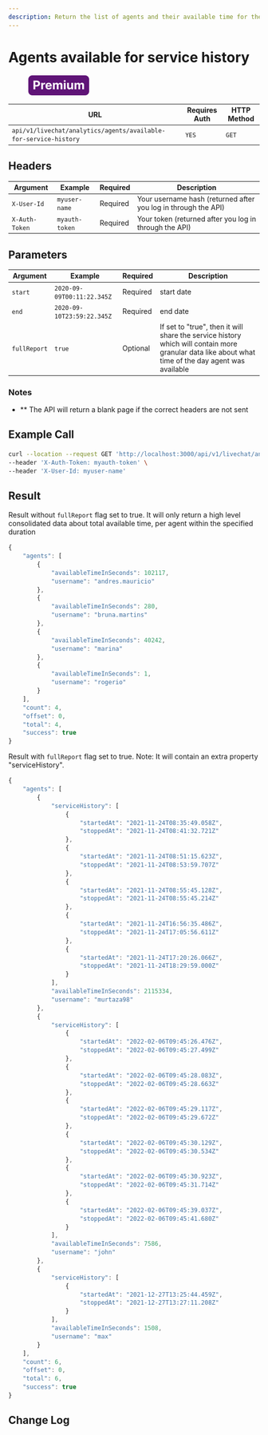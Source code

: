 ```yaml
---
description: Return the list of agents and their available time for the provided time frame
---
```


# Agents available for service history

<figure><img src="../../../../../../../.gitbook/assets/Premium.svg" alt=""><figcaption></figcaption></figure>

| URL                                                              | Requires Auth | HTTP Method |
| ---------------------------------------------------------------- | ------------- | ----------- |
| `api/v1/livechat/analytics/agents/available-for-service-history` | `YES`         | `GET`       |

## Headers

| Argument       | Example        | Required | Description                                                    |
| -------------- | -------------- | -------- | -------------------------------------------------------------- |
| `X-User-Id`    | `myuser-name`  | Required | Your username hash (returned after you log in through the API) |
| `X-Auth-Token` | `myauth-token` | Required | Your token (returned after you log in through the API)         |

## Parameters

| Argument     | Example                    | Required | Description                                                                                                                                        |
| ------------ | -------------------------- | -------- | -------------------------------------------------------------------------------------------------------------------------------------------------- |
| `start`      | `2020-09-09T00:11:22.345Z` | Required | start date                                                                                                                                         |
| `end`        | `2020-09-10T23:59:22.345Z` | Required | end date                                                                                                                                           |
| `fullReport` | `true`                     | Optional | If set to "true", then it will share the service history which will contain more granular data like about what time of the day agent was available |

### Notes

* \*\* The API will return a blank page if the correct headers are not sent

## Example Call

```bash
curl --location --request GET 'http://localhost:3000/api/v1/livechat/analytics/agents/available-for-service-history?start=2020-09-09T00:11:22.345Z&end=2020-09-10T23:59:22.345Z' \
--header 'X-Auth-Token: myauth-token' \
--header 'X-User-Id: myuser-name'
```

## Result

Result without `fullReport` flag set to true. It will only return a high level consolidated data about total available time, per agent within the specified duration

```javascript
{
    "agents": [
        {
            "availableTimeInSeconds": 102117,
            "username": "andres.mauricio"
        },
        {
            "availableTimeInSeconds": 280,
            "username": "bruna.martins"
        },
        {
            "availableTimeInSeconds": 40242,
            "username": "marina"
        },
        {
            "availableTimeInSeconds": 1,
            "username": "rogerio"
        }
    ],
    "count": 4,
    "offset": 0,
    "total": 4,
    "success": true
}
```

Result with `fullReport` flag set to true. Note: It will contain an extra property "serviceHistory".

```javascript
{
    "agents": [
        {
            "serviceHistory": [
                {
                    "startedAt": "2021-11-24T08:35:49.058Z",
                    "stoppedAt": "2021-11-24T08:41:32.721Z"
                },
                {
                    "startedAt": "2021-11-24T08:51:15.623Z",
                    "stoppedAt": "2021-11-24T08:53:59.707Z"
                },
                {
                    "startedAt": "2021-11-24T08:55:45.128Z",
                    "stoppedAt": "2021-11-24T08:55:45.214Z"
                },
                {
                    "startedAt": "2021-11-24T16:56:35.486Z",
                    "stoppedAt": "2021-11-24T17:05:56.611Z"
                },
                {
                    "startedAt": "2021-11-24T17:20:26.066Z",
                    "stoppedAt": "2021-11-24T18:29:59.000Z"
                }
            ],
            "availableTimeInSeconds": 2115334,
            "username": "murtaza98"
        },
        {
            "serviceHistory": [
                {
                    "startedAt": "2022-02-06T09:45:26.476Z",
                    "stoppedAt": "2022-02-06T09:45:27.499Z"
                },
                {
                    "startedAt": "2022-02-06T09:45:28.083Z",
                    "stoppedAt": "2022-02-06T09:45:28.663Z"
                },
                {
                    "startedAt": "2022-02-06T09:45:29.117Z",
                    "stoppedAt": "2022-02-06T09:45:29.672Z"
                },
                {
                    "startedAt": "2022-02-06T09:45:30.129Z",
                    "stoppedAt": "2022-02-06T09:45:30.534Z"
                },
                {
                    "startedAt": "2022-02-06T09:45:30.923Z",
                    "stoppedAt": "2022-02-06T09:45:31.714Z"
                },
                {
                    "startedAt": "2022-02-06T09:45:39.037Z",
                    "stoppedAt": "2022-02-06T09:45:41.680Z"
                }
            ],
            "availableTimeInSeconds": 7586,
            "username": "john"
        },
        {
            "serviceHistory": [
                {
                    "startedAt": "2021-12-27T13:25:44.459Z",
                    "stoppedAt": "2021-12-27T13:27:11.208Z"
                }
            ],
            "availableTimeInSeconds": 1508,
            "username": "max"
        }
    ],
    "count": 6,
    "offset": 0,
    "total": 6,
    "success": true
}
```

## Change Log
